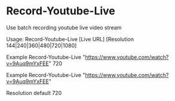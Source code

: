 # Record-Youtube-Live
Use batch recording youtube live video stream

Usage: Record-Youtube-Live [Live URL] [Resolution 144|240|360|480|720|1080]

  Example Record-Youtube-Live "https://www.youtube.com/watch?v=9Auq9mYxFEE" 720
  
  Example Record-Youtube-Live "https://www.youtube.com/watch?v=9Auq9mYxFEE"
  
  Resolution default 720
